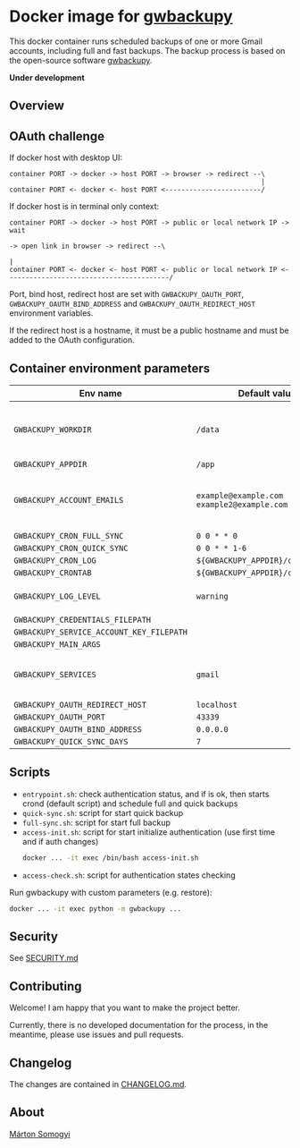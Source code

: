 # Docker image for [gwbackupy](https://github.com/smartondev/gwbackupy)

This docker container runs scheduled backups of one or more Gmail accounts, including full and fast backups.
The backup process is based on the open-source software [gwbackupy](https://github.com/smartondev/gwbackupy).

**Under development**

## Overview


## OAuth challenge

If docker host with desktop UI:
```
container PORT -> docker -> host PORT -> browser -> redirect --\
                                                               |
container PORT <- docker <- host PORT <------------------------/
```
If docker host is in terminal only context:
```
container PORT -> docker -> host PORT -> public or local network IP -> wait
                                                                        -> open link in browser -> redirect --\
                                                                                                              |
container PORT <- docker <- host PORT <- public or local network IP <-----------------------------------------/
```

Port, bind host, redirect host are set with `GWBACKUPY_OAUTH_PORT`, `GWBACKUPY_OAUTH_BIND_ADDRESS` 
and `GWBACKUPY_OAUTH_REDIRECT_HOST` environment variables.

If the redirect host is a hostname, it must be a public hostname and must be added to the OAuth configuration.

## Container environment parameters

| Env name                                 | Default value                              | Description                                    |
|------------------------------------------|--------------------------------------------|------------------------------------------------|
| `GWBACKUPY_WORKDIR`                      | `/data`                                    | Data directory, see more `--workdir` parameter |
| `GWBACKUPY_APPDIR`                       | `/app`                                     |                                                |
| `GWBACKUPY_ACCOUNT_EMAILS`               | `example@example.com example2@example.com` | Email accounts, space separated list           |
| `GWBACKUPY_CRON_FULL_SYNC`               | `0 0 * * 0`                                |                                                |
| `GWBACKUPY_CRON_QUICK_SYNC`              | `0 0 * * 1-6`                              |                                                |
| `GWBACKUPY_CRON_LOG`                     | `${GWBACKUPY_APPDIR}/crontab.log`          |                                                |
| `GWBACKUPY_CRONTAB`                      | `${GWBACKUPY_APPDIR}/crontab`              |                                                |
| `GWBACKUPY_LOG_LEVEL`                    | `warning`                                  | see more `--log-level` parameter               |
| `GWBACKUPY_CREDENTIALS_FILEPATH`         | ` `                                        |                                                |
| `GWBACKUPY_SERVICE_ACCOUNT_KEY_FILEPATH` | ` `                                        |                                                |
| `GWBACKUPY_MAIN_ARGS`                    | ` `                                        |                                                |
| `GWBACKUPY_SERVICES`                     | `gmail`                                    | Services for backup, currently `gmail` only    |
| `GWBACKUPY_OAUTH_REDIRECT_HOST`          | `localhost`                                |                                                |
| `GWBACKUPY_OAUTH_PORT`                   | `43339`                                    |                                                |
| `GWBACKUPY_OAUTH_BIND_ADDRESS`           | `0.0.0.0`                                  |                                                |
| `GWBACKUPY_QUICK_SYNC_DAYS`              | `7`                                        |                                                |

## Scripts

- `entrypoint.sh`: check authentication status, and if is ok, then starts crond (default script) and schedule
  full and quick backups
- `quick-sync.sh`: script for start quick backup
- `full-sync.sh`: script for start full backup 
- `access-init.sh`: script for start initialize authentication (use first time and if auth changes)
  ```bash
  docker ... -it exec /bin/bash access-init.sh
  ```
- `access-check.sh`: script for authentication states checking

Run gwbackupy with custom parameters (e.g. restore):
```bash
docker ... -it exec python -m gwbackupy ...
```

## Security

See [SECURITY.md](SECURITY.md)

## Contributing

Welcome! I am happy that you want to make the project better.

Currently, there is no developed documentation for the process, in the meantime, please use issues and pull requests.

## Changelog

The changes are contained in [CHANGELOG.md](CHANGELOG.md).

## About

[Márton Somogyi](https://github.com/Kamarton)
